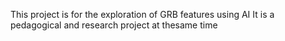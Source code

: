 This project is for the exploration of GRB features using AI
It is a pedagogical and research project at thesame time
